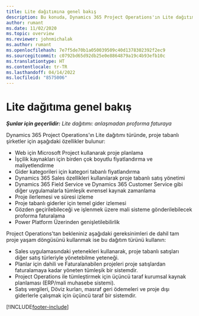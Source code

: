 ```yaml
---
title: Lite dağıtımına genel bakış
description: Bu konuda, Dynamics 365 Project Operations'ın Lite dağıtımı hakkında bilgiler sağlanmaktadır.
author: rumant
ms.date: 11/02/2020
ms.topic: overview
ms.reviewer: johnmichalak
ms.author: rumant
ms.openlocfilehash: 7e7f5de70b1a050039509c40d1378302392f2ec9
ms.sourcegitcommit: c0792bd65d92db25e0e8864879a19c4b93efb10c
ms.translationtype: HT
ms.contentlocale: tr-TR
ms.lasthandoff: 04/14/2022
ms.locfileid: "8575006"
---
```

# <a name="lite-deployment-overview"></a>Lite dağıtıma genel bakış

_**Şunlar için geçerlidir:** Lite dağıtımı: anlaşmadan proforma faturaya_

Dynamics 365 Project Operations'ın Lite dağıtımı türünde, proje tabanlı şirketler için aşağıdaki özellikler bulunur:

- Web için Microsoft Project kullanarak proje planlama
- İşçilik kaynakları için birden çok boyutlu fiyatlandırma ve maliyetlendirme
- Gider kategorileri için kategori tabanlı fiyatlandırma
- Dynamics 365 Sales özellikleri kullanılarak proje tabanlı satış yönetimi
- Dynamics 365 Field Service ve Dynamics 365 Customer Service gibi diğer uygulamalarla tümleşik evrensel kaynak zamanlama
- Proje ilerlemesi ve süresi izleme
- Proje tabanlı giderler için temel gider izlemesi
- Gözden geçirilebileceği ve işlenmek üzere mali sisteme gönderilebilecek proforma faturalama
- Power Platform Üzerinden genişletilebilirlik

Project Operations'tan bekleniniz aşağıdaki gereksinimleri de dahil tam proje yaşam döngüsünü kullanmak ise bu dağıtım türünü kullanın:

- Sales uygulamasındaki yetenekleri kullanarak, proje tabanlı satışları diğer satış türleriyle yönetebilme yeteneği.
- Planlar için dahili ve Faturalanabilen projeleri proje satışlardan faturalamaya kadar yöneten tümleşik bir sistemdir.
- Project Operations ile tümleştirmek için üçüncü taraf kurumsal kaynak planlaması (ERP/mali muhasebe sistemi).
- Satış vergileri, Döviz kurları, masraf geri ödemeleri ve proje dışı giderlerle çalışmak için üçüncü taraf bir sistemdir.


[!INCLUDE[footer-include](../includes/footer-banner.md)]